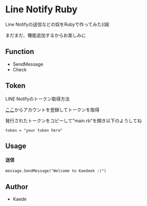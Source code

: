 # Line Notify Ruby

Line Notifyの送信などの奴をRubyで作ってみた((殴

まだまだ、機能追加するからお楽しみに

## Function
- SendMessage
- Check

## Token
LINE Notifyのトークン取得方法

[ここ](https://notify-bot.line.me/ja/)からアカウントを登録してトークンを取得

発行されたトークンをコピーして"main.rb"を開き以下のようしてね

```
token = "your token here"
```

## Usage

#### 送信
```
message.SendMessage("Welcome to Kaedeek :)")
```

## Author

* Kaede